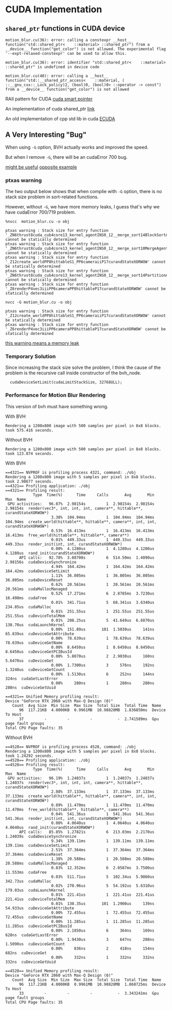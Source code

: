 # CUDA Implementation

## `shared_ptr` functions in CUDA device 

```
motion_blur.cu(36): error: calling a constexpr __host__ function("std::shared_ptr<    ::material> ::shared_ptr") from a __device__ function("get_color") is not allowed. The experimental flag '--expt-relaxed-constexpr' can be used to allow this.

motion_blur.cu(36): error: identifier "std::shared_ptr<    ::material> ::shared_ptr" is undefined in device code

motion_blur.cu(40): error: calling a __host__ function("std::__shared_ptr_access<    ::material, ( ::__gnu_cxx::_Lock_policy)2, (bool)0, (bool)0> ::operator -> const") from a __device__ function("get_color") is not allowed

```

RAII pattern for CUDA [cuda smart pointer](https://stackoverflow.com/questions/16509414/is-there-a-cuda-smart-pointer)

An implementation of cuda shared_ptr [link](https://github.com/roostaiyan/CudaSharedPtr)

An old implementation of cpp std lib in cuda [ECUDA](https://baderlab.github.io/ecuda/)


## A Very Interesting "Bug"

When using `-G` option, BVH actually works and improved the speed.

But when I remove `-G`, there will be an cudaError 700 bug. 

[might be useful](https://forums.developer.nvidia.com/t/different-results-when-using-gpu-debug-option-g/30063/3)
[opposite example](https://stackoverflow.com/questions/14903063/what-is-the-granularity-of-the-cuda-memory-checker)

### ptxas warning

The two output below shows that when complie with `-G` option, there is no stack size problem in sort-related functions.

However, without `-G`, we have more memory leaks, I guess that's why we have cudaError 700/719 problem.

```
%nvcc  motion_blur.cu -o obj

ptxas warning : Stack size for entry function '_ZN6thrust8cuda_cub4core13_kernel_agentINS0_12__merge_sort14BlockSortAgentIPP8hittableS7_lPFbPKS5_S9_ENS_6detail17integral_constantIbLb0EEESE_EEbS7_S7_lS7_S7_SB_EEvT0_T1_T2_T3_T4_T5_T6_' cannot be statically determined
ptxas warning : Stack size for entry function '_ZN6thrust8cuda_cub4core13_kernel_agentINS0_12__merge_sort10MergeAgentIPP8hittableS7_lPFbPKS5_S9_ENS_6detail17integral_constantIbLb0EEEEEbS7_S7_lS7_S7_SB_PllEEvT0_T1_T2_T3_T4_T5_T6_T7_T8_' cannot be statically determined
ptxas warning : Stack size for entry function '_Z12create_worldPP8hittableS1_PP6cameraiiP17curandStateXORWOW' cannot be statically determined
ptxas warning : Stack size for entry function '_ZN6thrust8cuda_cub4core13_kernel_agentINS0_12__merge_sort14PartitionAgentIPP8hittablelPFbPKS5_S9_EEEbS7_S7_lmPlSB_liEEvT0_T1_T2_T3_T4_T5_T6_T7_T8_' cannot be statically determined
ptxas warning : Stack size for entry function '_Z6renderP4vec3iiiPP6cameraPP8hittableP17curandStateXORWOW' cannot be statically determined
```

```
nvcc -G motion_blur.cu -o obj

ptxas warning : Stack size for entry function '_Z12create_worldPP8hittableS1_PP6cameraiiP17curandStateXORWOW' cannot be statically determined
ptxas warning : Stack size for entry function '_Z6renderP4vec3iiiPP6cameraPP8hittableP17curandStateXORWOW' cannot be statically determined
```



[this warning means a memory leak](https://forums.developer.nvidia.com/t/is-it-important-to-fix-this-warning-message-ptxas-warning/79055)

### Temporary Solution

Since increasing the stack size solve the problem, I think the cause of the problem is the recursive call inside constructor of the bvh_node.

```
  cudaDeviceSetLimit(cudaLimitStackSize, 32768ULL);
```

### Performance for Motion Blur Rendering

This version of bvh must have something wrong.

With BVH

```
Rendering a 1200x800 image with 500 samples per pixel in 8x8 blocks.
took 575.416 seconds.
```

Without BVH

```
Rendering a 1200x800 image with 500 samples per pixel in 8x8 blocks.
took 123.074 seconds.
```


With BVH
```
==4321== NVPROF is profiling process 4321, command: ./obj
Rendering a 1200x800 image with 5 samples per pixel in 8x8 blocks.
took 2.98677 seconds.
==4321== Profiling application: ./obj
==4321== Profiling result:
            Type  Time(%)      Time     Calls       Avg       Min       Max  Name
 GPU activities:   96.07%  2.98154s         1  2.98154s  2.98154s  2.98154s  render(vec3*, int, int, int, camera**, hittable**, curandStateXORWOW*)
                    3.38%  104.94ms         1  104.94ms  104.94ms  104.94ms  create_world(hittable**, hittable**, camera**, int, int, curandStateXORWOW*)
                    0.53%  16.413ms         1  16.413ms  16.413ms  16.413ms  free_world(hittable**, hittable**, camera**)
                    0.01%  449.33us         1  449.33us  449.33us  449.33us  render_init(int, int, curandStateXORWOW*)
                    0.00%  4.1280us         1  4.1280us  4.1280us  4.1280us  rand_init(curandStateXORWOW*)
      API calls:   92.78%  3.08700s         6  514.50ms  1.4090us  2.98156s  cudaDeviceSynchronize
                    4.94%  164.42ms         1  164.42ms  164.42ms  164.42ms  cudaDeviceSetLimit
                    1.11%  36.805ms         1  36.805ms  36.805ms  36.805ms  cudaDeviceReset
                    0.62%  20.561ms         1  20.561ms  20.561ms  20.561ms  cudaMallocManaged
                    0.52%  17.271ms         6  2.8785ms  3.7230us  16.498ms  cudaFree
                    0.01%  341.71us         5  68.341us  3.6340us  234.85us  cudaMalloc
                    0.01%  251.55us         1  251.55us  251.55us  251.55us  cuDeviceTotalMem
                    0.01%  208.25us         5  41.649us  6.6870us  138.70us  cudaLaunchKernel
                    0.00%  151.89us       101  1.5030us     141ns  65.839us  cuDeviceGetAttribute
                    0.00%  78.639us         1  78.639us  78.639us  78.639us  cuDeviceGetName
                    0.00%  8.6450us         1  8.6450us  8.6450us  8.6450us  cuDeviceGetPCIBusId
                    0.00%  5.8070us         2  2.9030us     160ns  5.6470us  cuDeviceGet
                    0.00%  1.7300us         3     576ns     192ns  1.3240us  cuDeviceGetCount
                    0.00%  1.5130us         6     252ns     144ns     324ns  cudaGetLastError
                    0.00%     280ns         1     280ns     280ns     280ns  cuDeviceGetUuid

==4321== Unified Memory profiling result:
Device "GeForce RTX 2060 with Max-Q Design (0)"
   Count  Avg Size  Min Size  Max Size  Total Size  Total Time  Name
      96  117.21KB  4.0000KB  0.9961MB  10.98828MB  1.836850ms  Device To Host
      37         -         -         -           -  2.741589ms  Gpu page fault groups
Total CPU Page faults: 35

```

Without BVH

```
==4528== NVPROF is profiling process 4528, command: ./obj
Rendering a 1200x800 image with 5 samples per pixel in 8x8 blocks.
took 1.24292 seconds.
==4528== Profiling application: ./obj
==4528== Profiling result:
            Type  Time(%)      Time     Calls       Avg       Min       Max  Name
 GPU activities:   96.19%  1.24037s         1  1.24037s  1.24037s  1.24037s  render(vec3*, int, int, int, camera**, hittable**, curandStateXORWOW*)
                    2.88%  37.133ms         1  37.133ms  37.133ms  37.133ms  create_world(hittable**, hittable**, camera**, int, int, curandStateXORWOW*)
                    0.89%  11.470ms         1  11.470ms  11.470ms  11.470ms  free_world(hittable**, hittable**, camera**)
                    0.04%  541.36us         1  541.36us  541.36us  541.36us  render_init(int, int, curandStateXORWOW*)
                    0.00%  4.0640us         1  4.0640us  4.0640us  4.0640us  rand_init(curandStateXORWOW*)
      API calls:   85.85%  1.27821s         6  213.03ms  2.2170us  1.24039s  cudaDeviceSynchronize
                    9.34%  139.11ms         1  139.11ms  139.11ms  139.11ms  cudaDeviceSetLimit
                    2.51%  37.364ms         1  37.364ms  37.364ms  37.364ms  cudaDeviceReset
                    1.38%  20.588ms         1  20.588ms  20.588ms  20.588ms  cudaMallocManaged
                    0.83%  12.352ms         6  2.0587ms  3.7500us  11.553ms  cudaFree
                    0.03%  511.71us         5  102.34us  5.9860us  342.73us  cudaMalloc
                    0.02%  270.96us         5  54.192us  5.6310us  179.03us  cudaLaunchKernel
                    0.01%  221.41us         1  221.41us  221.41us  221.41us  cuDeviceTotalMem
                    0.01%  130.35us       101  1.2900us     139ns  54.933us  cuDeviceGetAttribute
                    0.00%  72.455us         1  72.455us  72.455us  72.455us  cuDeviceGetName
                    0.00%  11.285us         1  11.285us  11.285us  11.285us  cuDeviceGetPCIBusId
                    0.00%  2.1850us         6     364ns     169ns     628ns  cudaGetLastError
                    0.00%  1.9430us         3     647ns     208ns  1.5090us  cuDeviceGetCount
                    0.00%     836ns         2     418ns     154ns     682ns  cuDeviceGet
                    0.00%     332ns         1     332ns     332ns     332ns  cuDeviceGetUuid

==4528== Unified Memory profiling result:
Device "GeForce RTX 2060 with Max-Q Design (0)"
   Count  Avg Size  Min Size  Max Size  Total Size  Total Time  Name
      96  117.21KB  4.0000KB  0.9961MB  10.98828MB  1.868725ms  Device To Host
      33         -         -         -           -  3.343241ms  Gpu page fault groups
Total CPU Page faults: 35

```